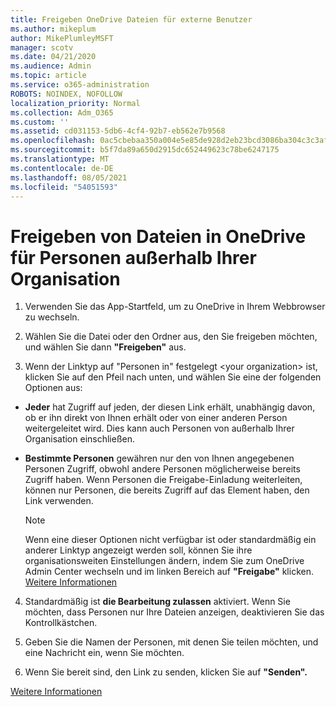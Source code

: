 ```yaml
---
title: Freigeben OneDrive Dateien für externe Benutzer
ms.author: mikeplum
author: MikePlumleyMSFT
manager: scotv
ms.date: 04/21/2020
ms.audience: Admin
ms.topic: article
ms.service: o365-administration
ROBOTS: NOINDEX, NOFOLLOW
localization_priority: Normal
ms.collection: Adm_O365
ms.custom: ''
ms.assetid: cd031153-5db6-4cf4-92b7-eb562e7b9568
ms.openlocfilehash: 0ac5cbebaa350a004e5e85de928d2eb23bcd3086ba304c3c3afdfa9c13e42188
ms.sourcegitcommit: b5f7da89a650d2915dc652449623c78be6247175
ms.translationtype: MT
ms.contentlocale: de-DE
ms.lasthandoff: 08/05/2021
ms.locfileid: "54051593"
---
```

# <a name="share-files-in-onedrive-with-people-outside-your-organization"></a>Freigeben von Dateien in OneDrive für Personen außerhalb Ihrer Organisation

1. Verwenden Sie das App-Startfeld, um zu OneDrive in Ihrem Webbrowser zu wechseln. 
    
2. Wählen Sie die Datei oder den Ordner aus, den Sie freigeben möchten, und wählen Sie dann **"Freigeben"** aus. 
    
3. Wenn der Linktyp auf "Personen in" festgelegt \<your organization\> ist, klicken Sie auf den Pfeil nach unten, und wählen Sie eine der folgenden Optionen aus: 
    
  - **Jeder** hat Zugriff auf jeden, der diesen Link erhält, unabhängig davon, ob er ihn direkt von Ihnen erhält oder von einer anderen Person weitergeleitet wird. Dies kann auch Personen von außerhalb Ihrer Organisation einschließen. 
    
  - **Bestimmte Personen** gewähren nur den von Ihnen angegebenen Personen Zugriff, obwohl andere Personen möglicherweise bereits Zugriff haben. Wenn Personen die Freigabe-Einladung weiterleiten, können nur Personen, die bereits Zugriff auf das Element haben, den Link verwenden. 
    
    > [!NOTE]
    > Wenn eine dieser Optionen nicht verfügbar ist oder standardmäßig ein anderer Linktyp angezeigt werden soll, können Sie ihre organisationsweiten Einstellungen ändern, indem Sie zum OneDrive Admin Center wechseln und im linken Bereich auf **"Freigabe"** klicken. [Weitere Informationen](https://go.microsoft.com/fwlink/?linkid=871961)
  
4. Standardmäßig ist **die Bearbeitung zulassen** aktiviert. Wenn Sie möchten, dass Personen nur Ihre Dateien anzeigen, deaktivieren Sie das Kontrollkästchen. 
    
5. Geben Sie die Namen der Personen, mit denen Sie teilen möchten, und eine Nachricht ein, wenn Sie möchten.
    
6. Wenn Sie bereit sind, den Link zu senden, klicken Sie auf **"Senden".** 
    
[Weitere Informationen](https://go.microsoft.com/fwlink/?linkid=871861)
  

